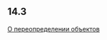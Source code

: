 ## 14.3

[О переопределении объектов](https://flask.palletsprojects.com/en/0.12.x/api/#application-object)
